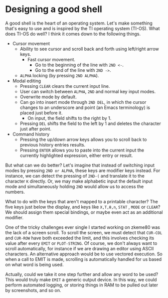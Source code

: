 # Designing a good shell

A good shell is the heart of an operating system.  Let's make
something that's easy to use and is inspired by the TI operating
system (TI-OS).  What does TI-OS do well?  I think it comes down to
the following things.
    
- Cursor movement
  - Ability to see cursor and scroll back and forth using left/right
    arrow keys.
    - Fast cursor movement.
      - Go to the beginning of the line with `2ND <-`.
      - Go to the end of the line with `2ND ->`.
  - `ALPHA` locking (by pressing `2ND ALPHA`).
- Modal editing
  - Pressing `CLEAR` clears the current input line.
  - User can switch between `ALPHA`, `2ND` and normal key input
    modes.
  - Overwrite mode by default.
  - Can go into insert mode through `2ND DEL`, in which the cursor
    changes to an underscore and point (an Emacs terminology) is
    placed just before it.
    - On input, the field shifts to the right by 1.
  - Pressing `DEL` shifts the field to the left by 1 and deletes the
    character just after point.
- Command history
  - Pressing the up/down arrow keys allows you to scroll back to
    previous history entries results.
  - Pressing `ENTER` allows you to paste into the current input the
    currently highlighted expression, either entry or result.

But what can we do better?  Let's imagine that instead of switching
input modes by pressing `2ND or ALPHA`, these keys are modifier keys
instead.  For instance, we can detect the pressing of `2ND-(` and
translate it to the character `K` directly.  Or, we may make
alphabetic input the default input mode and simultaneously holding
`2ND` would allow us to access the numbers.

What to do with the keys that aren't mapped to a printable character?
The five keys just below the display, and keys like `X,T,θ,n`, `STAT`
, `MODE` or `CLEAR`?  We should assign them special bindings, or maybe
even act as an additional modifier.

One of the tricky challenges ever single I started working on zkeme80
was the lack of a screen scroll.  To scroll the screen, we must detect
that `CUR-COL` and `CUR-ROW` have both exceeded the limit, and this
involves checking its value after every `EMIT` or `PLOT-STRING`.  Of
course, we don't always want to scroll automatically, for instance if
we are drawing an editor using ASCII characters.  An alternative
approach would be to use vectored execution.  So when a call to EMIT
is made, scrolling is automatically handled for us based on what word
is being used.

Actually, could we take it one step further and allow any word to be
used?  This would truly make `EMIT` a generic output device.  In this
way, we could perform automated logging, or storing things in RAM to
be pulled out later by screenshots, and so on.
